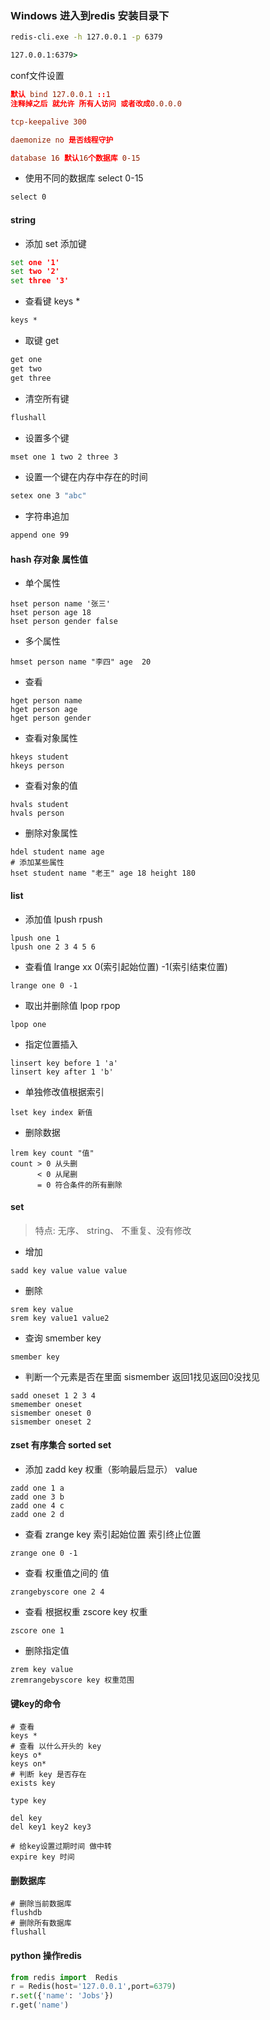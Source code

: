 ### Windows 进入到redis 安装目录下

```cmd
redis-cli.exe -h 127.0.0.1 -p 6379

127.0.0.1:6379>
```
conf文件设置
```conf
默认 bind 127.0.0.1 ::1  
注释掉之后 就允许 所有人访问 或者改成0.0.0.0

tcp-keepalive 300

daemonize no 是否线程守护

database 16 默认16个数据库 0-15
```
- 使用不同的数据库 select 0-15
```cmd
select 0
```
#### string
- 添加 set 添加键
```cmd
set one '1'
set two '2'
set three '3'
 ```


 - 查看键 keys *
 ```cmd
 keys *
```
 - 取键 get
 ```cmd
 get one 
 get two 
 get three 
```
- 清空所有键
```cmd
flushall 
```
- 设置多个键
```cmd
mset one 1 two 2 three 3
```
- 设置一个键在内存中存在的时间
```cmd
setex one 3 "abc"
```
- 字符串追加
```cmd
append one 99
```

#### hash 存对象 属性值
- 单个属性
```editorconfig
hset person name '张三'
hset person age 18
hset person gender false
```


- 多个属性
```editorconfig
hmset person name "李四" age  20  
```
- 查看
```editorconfig
hget person name 
hget person age 
hget person gender 
```
- 查看对象属性
```
hkeys student
hkeys person
```
- 查看对象的值
```
hvals student
hvals person
```
- 删除对象属性
```
hdel student name age
# 添加某些属性
hset student name "老王" age 18 height 180
```
#### list
- 添加值 lpush rpush 
```
lpush one 1
lpush one 2 3 4 5 6
```
- 查看值 lrange xx 0(索引起始位置) -1(索引结束位置) 
```
lrange one 0 -1
```
- 取出并删除值 lpop rpop 
```
lpop one 
```
- 指定位置插入
```
linsert key before 1 'a'
linsert key after 1 'b'
```
- 单独修改值根据索引
```
lset key index 新值
```
- 删除数据
```
lrem key count "值"
count > 0 从头删
      < 0 从尾删
      = 0 符合条件的所有删除
```
#### set
> 特点: 无序、 string、 不重复、没有修改
- 增加
```
sadd key value value value
```
- 删除
```
srem key value
srem key value1 value2
```
- 查询 smember key
```
smember key
```
- 判断一个元素是否在里面 sismember 返回1找见返回0没找见
```
sadd oneset 1 2 3 4
smemember oneset
sismember oneset 0
sismember oneset 2
```

#### zset 有序集合 sorted set
- 添加 zadd key 权重（影响最后显示） value
```
zadd one 1 a 
zadd one 3 b
zadd one 4 c
zadd one 2 d
```
- 查看  zrange key 索引起始位置 索引终止位置
```
zrange one 0 -1 
```
- 查看 权重值之间的 值
``` 查看one中权重值在2-4的值  
zrangebyscore one 2 4 
```
- 查看 根据权重 zscore key 权重
``` 查看 one 中权重为1的值
zscore one 1
```
- 删除指定值
```
zrem key value
zremrangebyscore key 权重范围
```


#### 键key的命令
```
# 查看
keys * 
# 查看 以什么开头的 key
keys o* 
keys on*
# 判断 key 是否存在
exists key

type key

del key
del key1 key2 key3

# 给key设置过期时间 做中转
expire key 时间 
```
#### 删数据库
```
# 删除当前数据库
flushdb
# 删除所有数据库
flushall
```






#### python 操作redis
```python
from redis import  Redis
r = Redis(host='127.0.0.1',port=6379)
r.set({'name': 'Jobs'})
r.get('name')

```